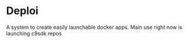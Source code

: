 # Deploi

A system to create easily launchable docker apps. Main use right now is launching c9sdk repos